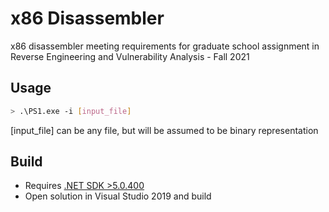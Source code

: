 # x86 Disassembler
x86 disassembler meeting requirements for graduate school assignment in Reverse Engineering and Vulnerability Analysis - Fall 2021

## Usage
```bash
> .\PS1.exe -i [input_file]
```

[input_file] can be any file, but will be assumed to be binary representation


## Build
- Requires [.NET SDK >5.0.400](https://dotnet.microsoft.com/download/dotnet/5.0)
- Open solution in Visual Studio 2019 and build

